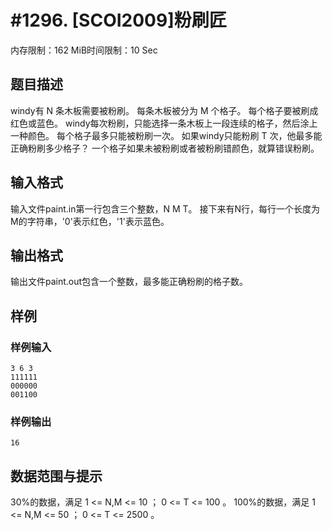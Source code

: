# #1296. [SCOI2009]粉刷匠

内存限制：162 MiB时间限制：10 Sec

## 题目描述

windy有 N 条木板需要被粉刷。 每条木板被分为 M 个格子。 每个格子要被刷成红色或蓝色。 windy每次粉刷，只能选择一条木板上一段连续的格子，然后涂上一种颜色。 每个格子最多只能被粉刷一次。 如果windy只能粉刷 T 次，他最多能正确粉刷多少格子？ 一个格子如果未被粉刷或者被粉刷错颜色，就算错误粉刷。

## 输入格式

输入文件paint.in第一行包含三个整数，N M T。 接下来有N行，每行一个长度为M的字符串，'0'表示红色，'1'表示蓝色。

## 输出格式

输出文件paint.out包含一个整数，最多能正确粉刷的格子数。

## 样例

### 样例输入

    
    3 6 3
    111111
    000000
    001100
    
    

### 样例输出

    
    16
    
    

## 数据范围与提示

30%的数据，满足 1 <= N,M <= 10 ； 0 <= T <= 100 。 100%的数据，满足 1 <= N,M <= 50 ； 0 <= T <= 2500 。
